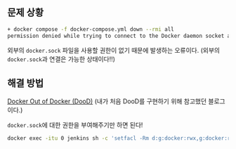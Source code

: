 ## 문제 상황

``` sh
+ docker compose -f docker-compose.yml down --rmi all
permission denied while trying to connect to the Docker daemon socket at unix:///var/run/docker.sock: Get "[http://%2Fvar%2Frun%2Fdocker.sock/v1.24/containers/json?all=1&filters=%7B%22label%22%3A%7B%22com.docker.compose.config-hash%22%3Atrue%2C%22com.docker.compose.oneoff%3DFalse%22%3Atrue%2C%22com.docker.compose.project%3Dveganlife%22%3Atrue%7D%7D](http://%2Fvar%2Frun%2Fdocker.sock/v1.24/containers/json?all=1&filters=%7B%22label%22%3A%7B%22com.docker.compose.config-hash%22%3Atrue%2C%22com.docker.compose.oneoff%3DFalse%22%3Atrue%2C%22com.docker.compose.project%3Dveganlife%22%3Atrue%7D%7D)": dial unix /var/run/docker.sock: connect: permission denied
```

외부의 `docker.sock` 파일을 사용할 권한이 없기 때문에 발생하는 오류이다.
(외부의 `docker.sock`과 연결은 가능한 상태이다!!)


## 해결 방법

[Docker Out of Docker (DooD)](https://www.skyer9.pe.kr/wordpress/?p=3382)
(내가 처음 DooD를 구현하기 위해 참고했던 블로그이다.)

`docker.sock`에 대한 권한을 부여해주기만 하면 된다!

```bash
docker exec -itu 0 jenkins sh -c 'setfacl -Rm d:g:docker:rwx,g:docker:rwx /var/run/'
```